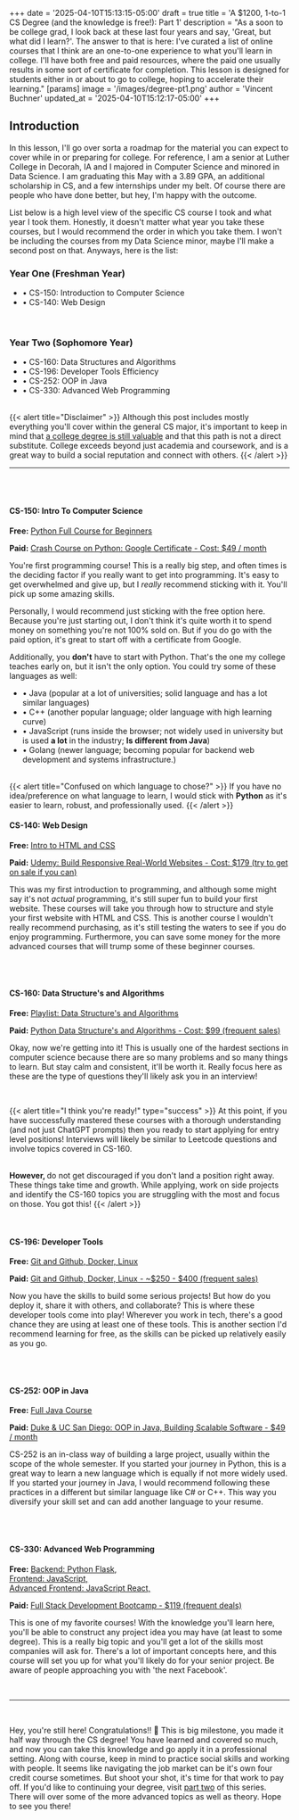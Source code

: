+++
date = '2025-04-10T15:13:15-05:00'
draft = true
title = 'A $1200, 1-to-1 CS Degree (and the knowledge is free!): Part 1'
description = "As a soon to be college grad, I look back at these last four years and say, 'Great, but what did I learn?'. The answer to that is here: I've curated a list of online courses that I think are an one-to-one experience to what you'll learn in college. I'll have both free and paid resources, where the paid one usually results in some sort of certificate for completion. This lesson is designed for students either in or about to go to college, hoping to accelerate their learning."
[params]
    image = '/images/degree-pt1.png'
    author = 'Vincent Buchner'
    updated_at = '2025-04-10T15:12:17-05:00'
+++

## Introduction

In this lesson, I'll go over sorta a roadmap for the material you can expect to cover while in or preparing for college. For reference, I am a senior at Luther College in Decorah, IA and I majored in Computer Science and minored in Data Science. I am graduating this May with a 3.89 GPA, an additional scholarship in CS, and a few internships under my belt. Of course there are people who have done better, but hey, I'm happy with the outcome.

List below is a high level view of the specific CS course I took and what year I took them. Honestly, it doesn't matter what year you take these courses, but I would recommend the order in which you take them. I won't be including the courses from my Data Science minor, maybe I'll make a second post on that. Anyways, here is the list:


### Year One (Freshman Year)

- • CS-150: Introduction to Computer Science
- • CS-140: Web Design

<br>

### Year Two (Sophomore Year)

- • CS-160: Data Structures and Algorithms
- • CS-196: Developer Tools Efficiency
- • CS-252: OOP in Java
- • CS-330: Advanced Web Programming

<br>
{{< alert title="Disclaimer" >}}
Although this post includes mostly everything you'll cover within the general CS major, it's important to keep in mind that <u>a college degree is still valuable</u> and that this path is not a direct substitute. College exceeds beyond just academia and coursework, and is a great way to build a social reputation and connect with others.
{{< /alert >}}


<br>

<hr>

<br><br>

#### **CS-150: Intro To Computer Science**

**Free:** <u>[Python Full Course for Beginners](https://www.youtube.com/watch?v=K5KVEU3aaeQ)</u>

**Paid:** <u>[Crash Course on Python: Google Certificate](https://www.coursera.org/learn/python-crash-course) - Cost: $49 / month </u>

You're first programming course! This is a really big step, and often times is the deciding factor if you really want to get into programming. It's easy to get overwhelmed and give up, but I *really* recommend sticking with it. You'll pick up some amazing skills.

Personally, I would recommend just sticking with the free option here. Because you're just starting out, I don't think it's quite worth it to spend money on something you're not 100% sold on. But if you do go with the paid option, it's great to start off with a certificate from Google. 

Additionally, you **don't** have to start with Python. That's the one my college teaches early on, but it isn't the only option. You could try some of these languages as well:

- • Java (popular at a lot of universities; solid language and has a lot similar languages)
- • C++ (another popular language; older language with high learning curve)
- • JavaScript (runs inside the browser; not widely used in university but is used **a lot** in the industry; **Is different from Java**)
- • Golang (newer language; becoming popular for backend web development and systems infrastructure.)


<br>
{{< alert title="Confused on which language to chose?" >}}
If you have no idea/preference on what language to learn, I would stick with <b>Python</b> as it's easier to learn, robust, and professionally used. 
{{< /alert >}}

<br>


#### **CS-140: Web Design**

**Free:** <u>[Intro to HTML and CSS](https://youtu.be/qz0aGYrrlhU?si=RE7vF87maUfy-8TV)</u>

**Paid:** <u>[Udemy: Build Responsive Real-World Websites](https://www.udemy.com/course/design-and-develop-a-killer-website-with-html5-and-css3/) - Cost: $179 (try to get on sale if you can) </u>

This was my first introduction to programming, and although some might say it's not *actual* programming, it's still super fun to build your first website. These courses will take you through how to structure and style your first website with HTML and CSS. This is another course I wouldn't really recommend purchasing, as it's still testing the waters to see if you do enjoy programming. Furthermore, you can save some money for the more advanced courses that will trump some of these beginner courses.

<br><br>

#### **CS-160: Data Structure's and Algorithms**

**Free:** <u>[Playlist: Data Structure's and Algorithms](https://www.youtube.com/watch?v=_t2GVaQasRY&list=PLeo1K3hjS3uu_n_a__MI_KktGTLYopZ12)</u>

**Paid:** <u>[Python Data Structure's and Algorithms ](https://www.udemy.com/course/data-structures-algorithms-python/) - Cost: $99 (frequent sales)</u>

Okay, now we're getting into it! This is usually one of the hardest sections in computer science because there are so many problems and so many things to learn. But stay calm and consistent, it'll be worth it. Really focus here as these are the type of questions they'll likely ask you in an interview!

<br>

{{< alert title="I think you're ready!" type="success" >}}
At this point, if you have successfully mastered these courses with a thorough understanding (and not just ChatGPT prompts) then you ready to start applying for entry level positions! Interviews will likely be similar to Leetcode questions and involve topics covered in CS-160.
<br><br>

<b>However, </b>do not get discouraged if you don't land a position right away. These things take time and growth. While applying, work on side projects and identify the CS-160 topics you are struggling with the most and focus on those. You got this!
{{< /alert >}}

<br>

#### **CS-196: Developer Tools**

**Free:** <u>
[Git and Github, ](https://youtu.be/Oaj3RBIoGFc?si=ywmDxrrVcjAFBMM7)
[Docker, ](https://youtu.be/pg19Z8LL06w?si=EZPbWumDr3ECCk0d)
[Linux](https://youtu.be/6WatcfENsOU?si=lWhmmkLHAMfaj1Rq)
</u>

**Paid:** <u>
[Git and Github, ](https://www.udemy.com/course/master-git-and-github-in-5-days-go-from-zero-to-hero/)
[Docker, ](https://www.udemy.com/course/learn-docker/)
[Linux](https://www.udemy.com/course/the-linux-command-line-bootcamp/) - ~$250 - $400 (frequent sales)
</u>

Now you have the skills to build some serious projects! But how do you deploy it, share it with others, and collaborate? This is where these developer tools come into play! Wherever you work in tech, there's a good chance they are using at least one of these tools. This is another section I'd recommend learning for free, as the skills can be picked up relatively easily as you go.


<br><br>

#### **CS-252: OOP in Java**

**Free:** <u>
[Full Java Course](https://youtu.be/xTtL8E4LzTQ?si=kF7OVJCkgvlxOAhR)
</u>

**Paid:** <u>
[Duke & UC San Diego: OOP in Java, Building Scalable Software](https://www.coursera.org/learn/object-oriented-java?specialization=object-oriented-programming) - $49 / month
</u>

CS-252 is an in-class way of building a large project, usually within the scope of the whole semester. If you started your journey in Python, this is a great way to learn a new language which is equally if not more widely used. If you started your journey in Java, I would recommend following these practices in a different but similar language like C# or C++. This way you diversify your skill set and can add another language to your resume.

<br><br>

#### **CS-330: Advanced Web Programming**

**Free:** <u>
[Backend: Python Flask, ](https://youtu.be/oQ5UfJqW5Jo?si=rf_SvMCfe7wmmTCz)<br>
[Frontend: JavaScript, ](https://youtu.be/W6NZfCO5SIk?si=3pF0EvNpm2EtFpeL)<br>
[Advanced Frontend: JavaScript React, ](https://youtu.be/ABQLwlE8MUA?si=l7GxKfztPpwFmZYo)
</u>

**Paid:** <u>
[Full Stack Development Bootcamp](https://www.udemy.com/course/the-complete-web-development-bootcamp/) - $119 (frequent deals)
</u>

This is one of my favorite courses! With the knowledge you'll learn here, you'll be able to construct any project idea you may have (at least to some degree). This is a really big topic and you'll get a lot of the skills most companies will ask for. There's a lot of important concepts here, and this course will set you up for what you'll likely do for your senior project. Be aware of people approaching you with 'the next Facebook'.

<br>

<hr>
<br>

Hey, you're still here! Congratulations!! 🥳 This is big milestone, you made it half way through the CS degree! You have learned and covered so much, and now you can take this knowledge and go apply it in a professional setting. Along with course, keep in mind to practice social skills and working with people. It seems like navigating the job market can be it's own four credit course sometimes. But shoot your shot, it's time for that work to pay off. If you'd like to continuing your degree, visit <u>[part two](/lessons/college-but-cheap-pt2)</u> of this series. There will over some of the more advanced topics as well as theory. Hope to see you there!
